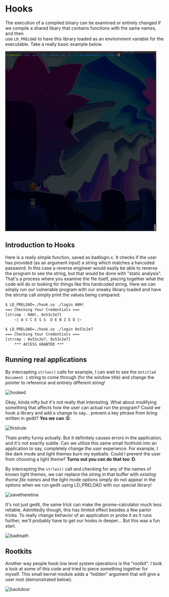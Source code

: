 # Hooks 
The execution of a compiled binary can be examined or entirely changed if we compile a shared libary that contains functions with the same names, and then  
use `LD_PRELOAD` to have this library loaded as an environment variable for the executable. Take a really basic example below. 

![babies_first_hook](https://github.com/cas1m1r/EDU/blob/main/Linux/hooked.gif?raw=true)

## Introduction to Hooks
Here is a really simple function, saved as badlogin.c. It checks if the user has provided (as an argument input) a string which matches a harcoded password. 
In this case a reverse engineer would easily be able to reverse the program to see the string, but that would be done with "static analysis". That's a process 
where you examine the file itself, piecing together what the code will do or looking for things like this hardcoded string. Here we can simply run our vulnerable 
program with our sneaky library loaded and have the strcmp call simply print the values being compared:
```
$ LD_PRELOAD=./hook.so ./login HAH!
=== Checking Your Credentials ===
[strcmp : HAH!,	0x53c2e7]
	~| A C C E S S  D E N I E D |~
```

```
$ LD_PRELOAD=./hook.so ./login 0x53c2e7
=== Checking Your Credentials ===
[strcmp : 0x53c2e7,	0x53c2e7]
	*** ACCESS GRANTED ***
```

## Running real applications
By intercepting `strlen()` calls for example, I can wait to see the `Untitled Document 1` string to come through (for the window title) and change the pointer to reference and entirely different string!


![hooked](https://raw.githubusercontent.com/cas1m1r/EDU/main/System/hooked.gif)

Okay, kinda nifty but it's not really that interesting. What about modifying something that affects how the user can actual run the program? Could we hook a library and add a change to say... prevent a key phrase from bring written in gedit? **Yes we can :D**.

![firstrule](https://raw.githubusercontent.com/cas1m1r/EDU/main/System/Hooks/ruleone.gif)

Thats pretty funny actually. But it definitely causes errors in the application, and it's not exactly subtle. Can we utilize this same small foothold into an application to say, completely change the user experience. For example, I like dark mode and light themes burn my eyeballs. Could I prevent the user from choosing  a light theme? **Turns out you can do that too :D**. 

By intercepting the `strlen()` call and checking for any of the names of known light themes, we can replace the string in that buffer *with existing theme file names* and the light mode options simply do not appear in the options when we run gedit using LD_PRELOAD with our special library!

![savetheretina](https://raw.githubusercontent.com/cas1m1r/EDU/main/System/Hooks/darkmode.gif)


It's not just gedit, the same trick can make the gnome-calculator much less reliable. Admittedly though, this has limited effect besides a few parlor tricks. To really change behavior of an application or probe it as it runs further, we'll probably have to get our hooks in deeper... But this was a fun start.

![badmath](https://raw.githubusercontent.com/cas1m1r/EDU/main/System/Hooks/Applications/badcalc.gif)

## Rootkits
Another way people hook low level system operations is the "rootkit". I took a look at some of this code and tried to piece something together for myself. This small kernel module adds a "hidden" argument that will give a user root (demonstrated below). 

![backdoor](https://raw.githubusercontent.com/cas1m1r/EDU/main/System/Hooks/godemode.gif)

